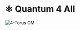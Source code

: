 # ⚛︎ Quantum 4 All



![4-Torus CM](https://user-images.githubusercontent.com/113218619/234465247-f663de8d-04ec-4310-96ec-653ba01e7614.gif)







